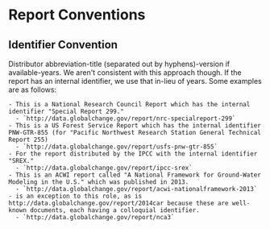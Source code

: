 # Report Conventions

## Identifier Convention

Distributor abbreviation-title (separated out by hyphens)-version if available-years. We aren't consistent with this approach though. If the report has an internal identifier, we use that in-lieu of years. Some examples are as follows:

    - This is a National Research Council Report which has the internal identifier "Special Report 299."
      - `http://data.globalchange.gov/report/nrc-specialreport-299` 
    - This is a US Forest Service Report which has the internal identifier PNW-GTR-855 (for "Pacific Northwest Research Station General Technical Report 255)
      - `http://data.globalchange.gov/report/usfs-pnw-gtr-855` 
    - For the report distributed by the IPCC with the internal identifier "SREX."
      - `http://data.globalchange.gov/report/ipcc-srex` 
    - This is an ACWI report called "A National Framework for Ground-Water Modeling in the U.S." which was published in 2013.
      - `http://data.globalchange.gov/report/acwi-nationalframework-2013` 
    - is an exception to this role, as is http://data.globalchange.gov/report/2014car because these are well-known documents, each having a colloquial identifier.
      - `http://data.globalchange.gov/report/nca3`

## 
